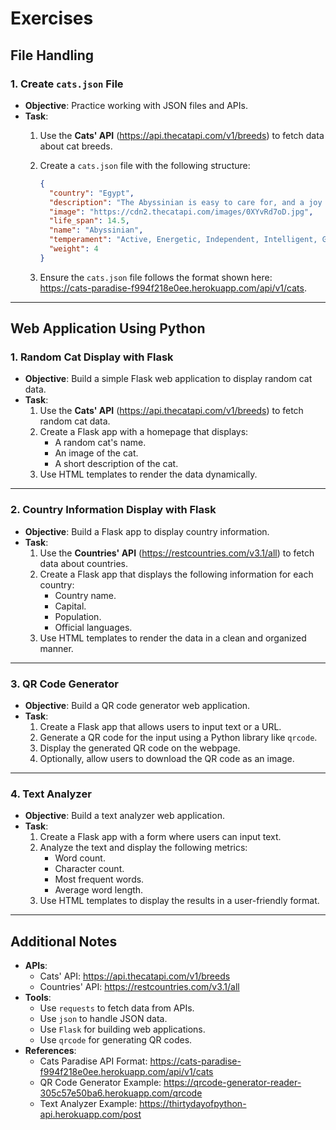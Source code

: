
# Exercises

## File Handling

### 1. Create `cats.json` File

- **Objective**: Practice working with JSON files and APIs.
- **Task**:
  1. Use the **Cats' API** (<https://api.thecatapi.com/v1/breeds>) to fetch data about cat breeds.
  2. Create a `cats.json` file with the following structure:

     ```json
     {
       "country": "Egypt",
       "description": "The Abyssinian is easy to care for, and a joy to have in your home. They’re affectionate cats and love both people and other animals.",
       "image": "https://cdn2.thecatapi.com/images/0XYvRd7oD.jpg",
       "life_span": 14.5,
       "name": "Abyssinian",
       "temperament": "Active, Energetic, Independent, Intelligent, Gentle",
       "weight": 4
     }
     ```

  3. Ensure the `cats.json` file follows the format shown here: <https://cats-paradise-f994f218e0ee.herokuapp.com/api/v1/cats>.

---

## Web Application Using Python

### 1. Random Cat Display with Flask

- **Objective**: Build a simple Flask web application to display random cat data.
- **Task**:
  1. Use the **Cats' API** (<https://api.thecatapi.com/v1/breeds>) to fetch random cat data.
  2. Create a Flask app with a homepage that displays:
     - A random cat's name.
     - An image of the cat.
     - A short description of the cat.
  3. Use HTML templates to render the data dynamically.

---

### 2. Country Information Display with Flask

- **Objective**: Build a Flask app to display country information.
- **Task**:
  1. Use the **Countries' API** (<https://restcountries.com/v3.1/all>) to fetch data about countries.
  2. Create a Flask app that displays the following information for each country:
     - Country name.
     - Capital.
     - Population.
     - Official languages.
  3. Use HTML templates to render the data in a clean and organized manner.

---

### 3. QR Code Generator

- **Objective**: Build a QR code generator web application.
- **Task**:
  1. Create a Flask app that allows users to input text or a URL.
  2. Generate a QR code for the input using a Python library like `qrcode`.
  3. Display the generated QR code on the webpage.
  4. Optionally, allow users to download the QR code as an image.

---

### 4. Text Analyzer

- **Objective**: Build a text analyzer web application.
- **Task**:
  1. Create a Flask app with a form where users can input text.
  2. Analyze the text and display the following metrics:
     - Word count.
     - Character count.
     - Most frequent words.
     - Average word length.
  3. Use HTML templates to display the results in a user-friendly format.

---

## Additional Notes

- **APIs**:
  - Cats' API: <https://api.thecatapi.com/v1/breeds>
  - Countries' API: <https://restcountries.com/v3.1/all>
- **Tools**:
  - Use `requests` to fetch data from APIs.
  - Use `json` to handle JSON data.
  - Use `Flask` for building web applications.
  - Use `qrcode` for generating QR codes.
- **References**:
  - Cats Paradise API Format: <https://cats-paradise-f994f218e0ee.herokuapp.com/api/v1/cats>
  - QR Code Generator Example: <https://qrcode-generator-reader-305c57e50ba6.herokuapp.com/qrcode>
  - Text Analyzer Example: <https://thirtydayofpython-api.herokuapp.com/post>
